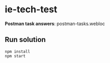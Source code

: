 # ie-tech-test
 
**Postman task answers**: postman-tasks.webloc

## Run solution
```
npm install
npm start
```